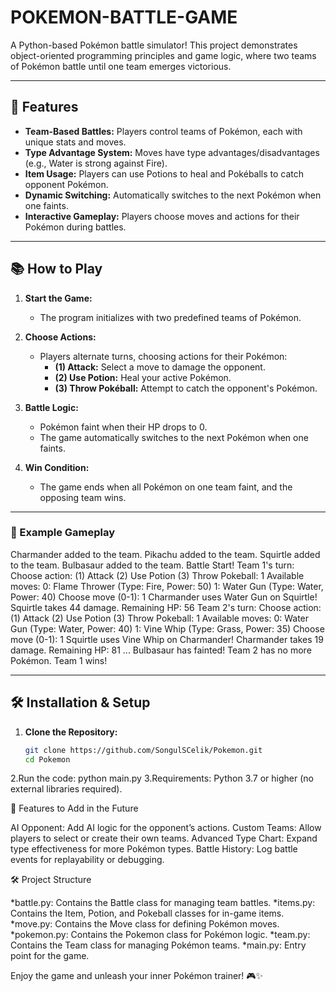 # POKEMON-BATTLE-GAME

A Python-based Pokémon battle simulator! This project demonstrates object-oriented programming principles and game logic, where two teams of Pokémon battle until one team emerges victorious.

---

## 📝 Features

- **Team-Based Battles:** Players control teams of Pokémon, each with unique stats and moves.
- **Type Advantage System:** Moves have type advantages/disadvantages (e.g., Water is strong against Fire).
- **Item Usage:** Players can use Potions to heal and Pokéballs to catch opponent Pokémon.
- **Dynamic Switching:** Automatically switches to the next Pokémon when one faints.
- **Interactive Gameplay:** Players choose moves and actions for their Pokémon during battles.

---

## 📚 How to Play

1. **Start the Game:**
   - The program initializes with two predefined teams of Pokémon.

2. **Choose Actions:**
   - Players alternate turns, choosing actions for their Pokémon:
     - **(1) Attack:** Select a move to damage the opponent.
     - **(2) Use Potion:** Heal your active Pokémon.
     - **(3) Throw Pokéball:** Attempt to catch the opponent's Pokémon.

3. **Battle Logic:**
   - Pokémon faint when their HP drops to 0.
   - The game automatically switches to the next Pokémon when one faints.

4. **Win Condition:**
   - The game ends when all Pokémon on one team faint, and the opposing team wins.

---

### 🎲 Example Gameplay
Charmander added to the team. Pikachu added to the team. Squirtle added to the team. Bulbasaur added to the team. Battle Start! Team 1's turn: Choose action: (1) Attack (2) Use Potion (3) Throw Pokeball: 1 Available moves: 0: Flame Thrower (Type: Fire, Power: 50) 1: Water Gun (Type: Water, Power: 40) Choose move (0-1): 1 Charmander uses Water Gun on Squirtle! Squirtle takes 44 damage. Remaining HP: 56 Team 2's turn: Choose action: (1) Attack (2) Use Potion (3) Throw Pokeball: 1 Available moves: 0: Water Gun (Type: Water, Power: 40) 1: Vine Whip (Type: Grass, Power: 35) Choose move (0-1): 1 Squirtle uses Vine Whip on Charmander! Charmander takes 19 damage. Remaining HP: 81 ... Bulbasaur has fainted! Team 2 has no more Pokémon. Team 1 wins!


---

## 🛠️ Installation & Setup

1. **Clone the Repository:**
   ```bash
   git clone https://github.com/SongulSCelik/Pokemon.git
   cd Pokemon
 2.Run the code: python main.py
 3.Requirements:
  Python 3.7 or higher (no external libraries required).




🌟 Features to Add in the Future

AI Opponent: Add AI logic for the opponent’s actions.
Custom Teams: Allow players to select or create their own teams.
Advanced Type Chart: Expand type effectiveness for more Pokémon types.
Battle History: Log battle events for replayability or debugging.


🛠️ Project Structure

*battle.py:
Contains the Battle class for managing team battles.
*items.py: 
Contains the Item, Potion, and Pokeball classes for in-game items.
*move.py: 
Contains the Move class for defining Pokémon moves.
*pokemon.py: 
Contains the Pokemon class for Pokémon logic.
*team.py:
Contains the Team class for managing Pokémon teams.
*main.py: 
Entry point for the game.



Enjoy the game and unleash your inner Pokémon trainer! 🎮✨
